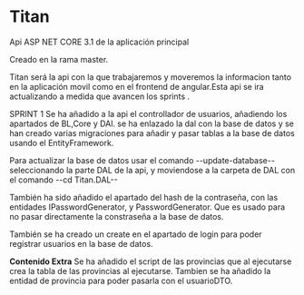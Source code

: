 # Titan
Api ASP NET CORE 3.1 de la aplicación principal

Creado en la rama master.

Titan será la api con la que trabajaremos y moveremos la informacion tanto en la aplicación movil como en el frontend de angular.Esta api se ira actualizando a medida que avancen los sprints .

SPRINT 1
Se ha añadido a la api el controllador de usuarios, añadiendo los apartados de BL,Core y DAl.
se ha enlazado la dal con la base de datos y se han creado varias migraciones para añadir y pasar tablas a la base de datos usando el EntityFramework.

Para actualizar la base de datos usar el comando 
--update-database-- 
seleccionando la parte DAL de la api, y moviendose a la carpeta de DAL con el comando
--cd Titan.DAL--

También ha sido añadido el apartado del hash de la contraseña, con las entidades  IPasswordGenerator, y PasswordGenerator.
Que es usado para no pasar directamente la constraseña a la base de datos.

También se ha creado un create en el apartado de login para poder registrar usuarios en la base de datos.

**Contenido Extra**
Se ha añadido el script de las provincias que al ejecutarse crea la tabla de las provincias al ejecutarse.
Tambien se ha añadido la entidad de provincia para poder pasarla con el usuarioDTO.
